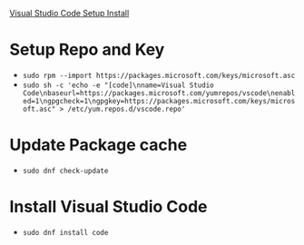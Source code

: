 [Visual Studio Code Setup Install](https://code.visualstudio.com/docs/setup/linux)<br />

# Setup Repo and Key
* `sudo rpm --import https://packages.microsoft.com/keys/microsoft.asc`
* `sudo sh -c 'echo -e "[code]\nname=Visual Studio Code\nbaseurl=https://packages.microsoft.com/yumrepos/vscode\nenabled=1\ngpgcheck=1\ngpgkey=https://packages.microsoft.com/keys/microsoft.asc" > /etc/yum.repos.d/vscode.repo'`

# Update Package cache
* `sudo dnf check-update`

# Install Visual Studio Code
* `sudo dnf install code`

